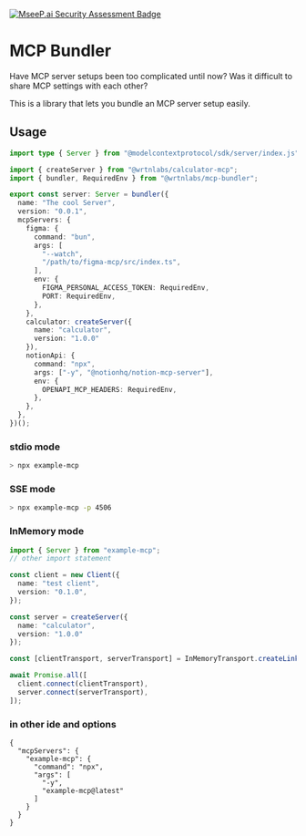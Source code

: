 [![MseeP.ai Security Assessment Badge](https://mseep.net/pr/wrtnlabs-mcp-bundler-badge.png)](https://mseep.ai/app/wrtnlabs-mcp-bundler)

# MCP Bundler

Have MCP server setups been too complicated until now?
Was it difficult to share MCP settings with each other?

This is a library that lets you bundle an MCP server setup easily.

## Usage

```typescript
import type { Server } from "@modelcontextprotocol/sdk/server/index.js";

import { createServer } from "@wrtnlabs/calculator-mcp";
import { bundler, RequiredEnv } from "@wrtnlabs/mcp-bundler";

export const server: Server = bundler({
  name: "The cool Server",
  version: "0.0.1",
  mcpServers: {
    figma: {
      command: "bun",
      args: [
        "--watch",
        "/path/to/figma-mcp/src/index.ts",
      ],
      env: {
        FIGMA_PERSONAL_ACCESS_TOKEN: RequiredEnv,
        PORT: RequiredEnv,
      },
    },
    calculator: createServer({
      name: "calculator",
      version: "1.0.0"
    }),
    notionApi: {
      command: "npx",
      args: ["-y", "@notionhq/notion-mcp-server"],
      env: {
        OPENAPI_MCP_HEADERS: RequiredEnv,
      },
    },
  },
})();
```

### stdio mode

```sh
> npx example-mcp
```

### SSE mode

```sh
> npx example-mcp -p 4506
```

### InMemory mode

```typescript
import { Server } from "example-mcp";
// other import statement

const client = new Client({
  name: "test client",
  version: "0.1.0",
});

const server = createServer({
  name: "calculator",
  version: "1.0.0"
});

const [clientTransport, serverTransport] = InMemoryTransport.createLinkedPair();

await Promise.all([
  client.connect(clientTransport),
  server.connect(serverTransport),
]);
```

### in other ide and options

```
{
  "mcpServers": {
    "example-mcp": {
      "command": "npx",
      "args": [
        "-y",
        "example-mcp@latest"
      ]
    }
  }
}
```
